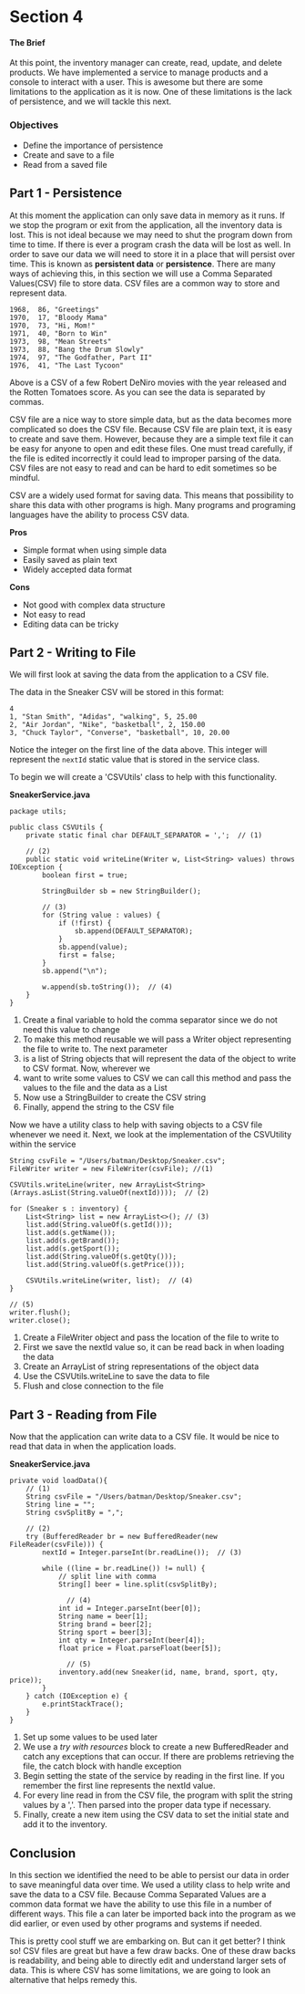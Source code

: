 # Section 4

#### The Brief

At this point, the inventory manager can create, read, update, and delete products. We have implemented a service
to manage products and a console to interact with a user. This is awesome but there are some limitations to the 
application as
it is now. One of these limitations is the lack of persistence, and we will tackle this next.

### Objectives

* Define the importance of persistence
* Create and save to a file
* Read from a saved file

## Part 1 - Persistence

At this moment the application can only save data in memory as it runs. If we stop the program or exit from the 
application, all the inventory data is lost. This is not ideal because we may need to shut the program down 
from time to time.
If there is ever a program crash the data will be lost as well. In order to save our data we will need to store
it in a place that will persist over time. This is known as **persistent data** or **persistence**. There are many 
ways of achieving
this, in this section we will use a Comma Separated Values(CSV) file to store data. CSV files are a common way to
store and represent data. 

```
1968,  86, "Greetings"
1970,  17, "Bloody Mama"
1970,  73, "Hi, Mom!"
1971,  40, "Born to Win"
1973,  98, "Mean Streets"
1973,  88, "Bang the Drum Slowly"
1974,  97, "The Godfather, Part II"
1976,  41, "The Last Tycoon"
```
Above is a CSV of a few Robert DeNiro movies with the year released and the Rotten Tomatoes score. As you can see 
the data is separated by commas.

CSV file are a nice way to store simple data, but as the data becomes more complicated so does the CSV file. 
Because CSV file are plain text, it is easy to create and save them. However, because they are a simple text 
file it can be easy 
for anyone to open and edit these files. One must tread carefully, if the file is edited incorrectly it could
lead to improper parsing of the data. CSV files are not easy to read and can be hard to edit sometimes so be mindful.

CSV are a widely used format for saving data. This means that possibility to share this data with other programs is
high. Many programs and programing languages have the ability to process CSV data.

**Pros**

* Simple format when using simple data
* Easily saved as plain text
* Widely accepted data format

**Cons**

* Not good with complex data structure
* Not easy to read
* Editing data can be tricky

## Part 2 - Writing to File
We will first look at saving the data from the application to a CSV file. 

The data in the Sneaker CSV will be stored in this format:

```
4
1, "Stan Smith", "Adidas", "walking", 5, 25.00
2, "Air Jordan", "Nike", "basketball", 2, 150.00
3, "Chuck Taylor", "Converse", "basketball", 10, 20.00 
```

Notice the integer on the first line of the data above. This integer will represent the ```nextId``` static value 
that is stored in the service class.

To begin we will create a 'CSVUtils' class to help with this functionality.


**SneakerService.java**

```
package utils;

public class CSVUtils {
    private static final char DEFAULT_SEPARATOR = ',';  // (1)
	
	// (2)
    public static void writeLine(Writer w, List<String> values) throws IOException {
        boolean first = true;

        StringBuilder sb = new StringBuilder();
		
		// (3)
        for (String value : values) {
            if (!first) {
                sb.append(DEFAULT_SEPARATOR);
            }
            sb.append(value);
            first = false;
        }
        sb.append("\n");
        
        w.append(sb.toString());  // (4)
    }
}
```

1. Create a final variable to hold the comma separator since we do not need this value to change
2. To make this method reusable we will pass a Writer object representing the file to write to. The next parameter 
3. is a list of String objects that will represent the data of the object to write to CSV format. Now, wherever we 
4. want to write some values to CSV we can call this method and pass the values to the file and the data as a List
5. Now use a StringBuilder to create the CSV string
6. Finally, append the string to the CSV file

Now we have a utility class to help with saving objects to a CSV file whenever we need it. Next, we look at the 
implementation of the CSVUtility within the service

```
String csvFile = "/Users/batman/Desktop/Sneaker.csv";
FileWriter writer = new FileWriter(csvFile); //(1)

CSVUtils.writeLine(writer, new ArrayList<String>(Arrays.asList(String.valueOf(nextId))));  // (2)

for (Sneaker s : inventory) {
    List<String> list = new ArrayList<>(); // (3)
    list.add(String.valueOf(s.getId()));
    list.add(s.getName());
    list.add(s.getBrand());
    list.add(s.getSport());
    list.add(String.valueOf(s.getQty()));
    list.add(String.valueOf(s.getPrice()));

    CSVUtils.writeLine(writer, list);  // (4)
}

// (5)
writer.flush();
writer.close();
```
1. Create a FileWriter object and pass the location of the file to write to
2. First we save the nextId value so, it can be read back in when loading the data
3. Create an ArrayList of string representations of the object data
4. Use the CSVUtils.writeLine to save the data to file
5. Flush and close connection to the file

## Part 3 - Reading from File

Now that the application can write data to a CSV file. It would be nice to read that data in when the application
loads.

**SneakerService.java**

```
private void loadData(){
	// (1)
	String csvFile = "/Users/batman/Desktop/Sneaker.csv";
	String line = "";
	String csvSplitBy = ",";
	
	// (2)
	try (BufferedReader br = new BufferedReader(new FileReader(csvFile))) {
	    nextId = Integer.parseInt(br.readLine());  // (3)
	
	    while ((line = br.readLine()) != null) {
	        // split line with comma
	        String[] beer = line.split(csvSplitBy);
	
			  // (4)
	        int id = Integer.parseInt(beer[0]);
	        String name = beer[1];
	        String brand = beer[2];
	        String sport = beer[3];
	        int qty = Integer.parseInt(beer[4]);
	        float price = Float.parseFloat(beer[5]);
	
			  // (5)
	        inventory.add(new Sneaker(id, name, brand, sport, qty, price));
	    }
	} catch (IOException e) {
	    e.printStackTrace();
	}
}
```

1. Set up some values to be used later
2. We use a *try with resources* block to create a new BufferedReader and catch any exceptions that can occur. If there are problems retrieving the file, the catch block with handle exception
3. Begin setting the state of the service by reading in the first line. If you remember the first line represents the nextId value.
4. For every line read in from the CSV file, the program with split the string values by a ','. Then parsed into the proper data type if necessary.
5. Finally, create a new item using the CSV data to set the initial state and add it to the inventory.

## Conclusion

In this section we identified the need to be able to persist our data in order to save
meaningful data over
time. We used a utility class to help write and save the data to a CSV file. Because Comma 
Separated Values are a 
common data format we have the ability to use this file in a number of different ways. This 
file a can later be 
imported back into the program as we did earlier, or even used by other programs and systems 
if needed.

This is pretty cool stuff we are embarking on. But can it get better? I think so! CSV files 
are great but have a
few draw backs. One of these draw backs is readability, and being able to directly edit and 
understand larger sets
of data. This is where CSV has some limitations, we are going to look an alternative that helps 
remedy this.